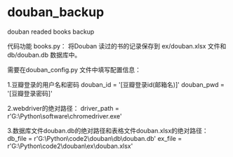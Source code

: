 # douban_backup
douban readed books backup

代码功能 books.py：
将Douban 读过的书的记录保存到 ex/douban.xlsx 文件和 db/douban.db 数据库中。

需要在douban_config.py 文件中填写配置信息：

1.豆瓣登录的用户名和密码
douban_id = '[豆瓣登录id(邮箱名)]'
douban_pwd = '[豆瓣登录密码]'

2.webdriver的绝对路径：
driver_path = r'G:\Python\software\chromedriver.exe'

3.数据库文件douban.db的绝对路径和表格文件douban.xlsx的绝对路径：
db_file = r'G:\Python\code2\douban\db\douban.db'
ex_file = r'G:\Python\code2\douban\ex\douban.xlsx'

